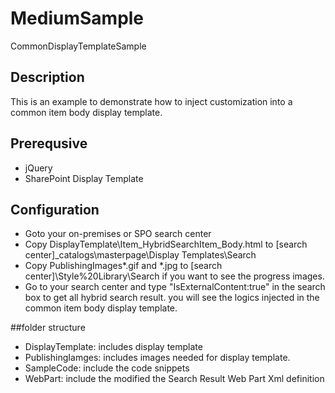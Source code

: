 ﻿# MediumSample
CommonDisplayTemplateSample

## Description ##
This is an example to demonstrate how to inject customization into a common item body display template. 

## Prerequsive ##
* jQuery
* SharePoint Display Template

## Configuration ##
* Goto your on-premises or SPO search center
* Copy DisplayTemplate\Item_HybridSearchItem_Body.html to [search center]\_catalogs\masterpage\Display Templates\Search
* Copy PublishingImages\*.gif and *.jpg to [search center]\Style%20Library\Search if you want to see the progress images.
* Go to your search center and type "IsExternalContent:true" in the search box to get all hybrid search result. you will see the logics injected in the common item body display template.

##folder structure
* DisplayTemplate: includes display template
* PublishingIamges: includes images needed for display template. 
* SampleCode: include the code snippets
* WebPart: include the modified the Search Result Web Part Xml definition 

